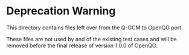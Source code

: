# Deprecation Warning

This directory contains files left over from the Q-GCM to OpenQG port.

These files are not used by and of the existing test cases and will be removed before the final release of version 1.0.0 of OpenQG.
